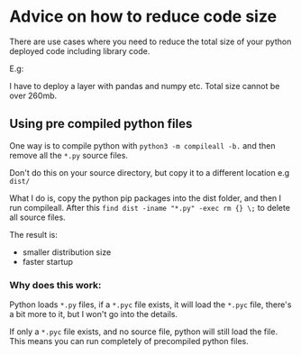 # Advice on how to reduce code size

There are use cases where you need to reduce the total size of your python deployed code
including library code.

E.g:

 I have to deploy a layer with pandas and numpy etc.
 Total size cannot be over 260mb.


## Using pre compiled python files

One way is to compile python with `python3 -m compileall -b.` and then remove all the 
`*.py` source files.

Don't do this on your source directory, but copy it to a different location e.g `dist/`

What I do is, copy the python pip packages into the dist folder, and then I run compileall.
After this `find dist -iname "*.py" -exec rm {} \;` to delete all source files.

The result is: 

  * smaller distribution size
  * faster startup


### Why does this work:

Python loads `*.py` files, if a `*.pyc` file exists, it will load the `*.pyc` file,
there's a bit more to it, but I won't go into the details.

If only a `*.pyc` file exists, and no source file, python will still load the file.
This means you can run completely of precompiled python files.

